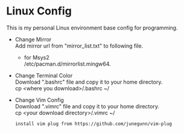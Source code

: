 # Linux Config
This is my personal Linux environment base config for programming.

*   Change Mirror  
		Add mirror url from "mirror_list.txt" to following file.
	*	for Msys2  
		/etc/pacman.d/mirrorlist.mingw64.  
	
*   Change Terminal Color  
		Download ".bashrc" file and copy it to your home directory.  
		cp \<where you download\>/.bashrc ~/
	
*	Change Vim Config  
		Download ".vimrc" file and copy it to your home directory.  
		cp \<your download directory\>/.vimrc ~/  
		
		install vim plug from https://github.com/junegunn/vim-plug
